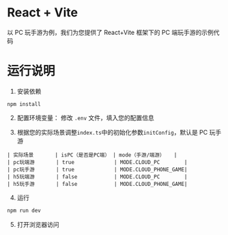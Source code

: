 # React + Vite

以 PC 玩手游为例，我们为您提供了 React+Vite 框架下的 PC 端玩手游的示例代码

# 运行说明

1. 安装依赖

```
npm install
```

2. 配置环境变量：
   修改 `.env` 文件，填入您的配置信息

3. 根据您的实际场景调整`index.ts`中的初始化参数`initConfig`，默认是 PC 玩手游

```
| 实际场景       | isPC（是否是PC端） | mode（手游/端游）   |
| pc玩端游       | true             | MODE.CLOUD_PC        |
| pc玩手游       | true             | MODE.CLOUD_PHONE_GAME|
| h5玩端游       | false            | MODE.CLOUD_PC        |
| h5玩手游       | false            | MODE.CLOUD_PHONE_GAME|
```

4. 运行

```bash
npm run dev
```

5. 打开浏览器访问
